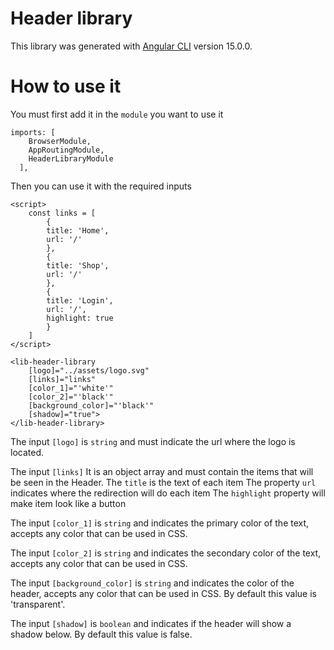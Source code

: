 # Header library

This library was generated with [Angular CLI](https://github.com/angular/angular-cli) version 15.0.0.

# How to use it

You must first add it in the `module` you want to use it

```
imports: [
    BrowserModule,
    AppRoutingModule,
    HeaderLibraryModule
  ],
```

Then you can use it with the required inputs

```
<script>
    const links = [
        {
        title: 'Home',
        url: '/'
        },
        {
        title: 'Shop',
        url: '/'
        },
        {
        title: 'Login',
        url: '/',
        highlight: true
        }
    ]
</script>

<lib-header-library
    [logo]="../assets/logo.svg"
    [links]="links"
    [color_1]="'white'"
    [color_2]="'black'"
    [background_color]="'black'"
    [shadow]="true">
</lib-header-library>
```

The input `[logo]` is `string` and must indicate the url where the logo is located.

The input `[links]` It is an object array and must contain the items that will be seen in the Header.
    The `title` is the text of each item
    The property `url` indicates where the redirection will do each item
    The `highlight` property will make item look like a button

The input `[color_1]` is `string` and indicates the primary color of the text, accepts any color that can be used in CSS.

The input `[color_2]` is `string` and indicates the secondary color of the text, accepts any color that can be used in CSS.

The input `[background_color]` is `string` and indicates the color of the header, accepts any color that can be used in CSS. By default this value is 'transparent'.

The input `[shadow]` is `boolean` and indicates if the header will show a shadow below. By default this value is false.